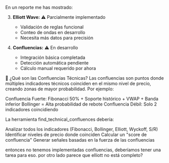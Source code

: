 En un reporte me has mostrado:

3. **Elliott Wave:** ⚠️ Parcialmente implementado
   - Validación de reglas funcional
   - Conteo de ondas en desarrollo
   - Necesita más datos para precisión

4. **Confluencias:** ⚠️ En desarrollo
   - Integración básica completada
   - Detección automática pendiente
   - Cálculo manual requerido por ahora


🔄 ¿Qué son las Confluencias Técnicas?
Las confluencias son puntos donde múltiples indicadores técnicos coinciden en el mismo nivel de precio, creando zonas de mayor probabilidad. Por ejemplo:

Confluencia Fuerte: Fibonacci 50% + Soporte histórico + VWAP + Banda inferior Bollinger = Alta probabilidad de rebote
Confluencia Débil: Solo 2 indicadores coincidiendo

La herramienta find_technical_confluences debería:

Analizar todos los indicadores (Fibonacci, Bollinger, Elliott, Wyckoff, S/R)
Identificar niveles de precio donde coinciden
Calcular un "score de confluencia"
Generar señales basadas en la fuerza de las confluencias


entonces no tenemos implementadas confluencias, deberíamos tener una tarea para eso. por otro lado parece que elliott no está completo?